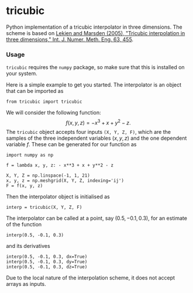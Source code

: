 # tricubic
Python implementation of a tricubic interpolator in three dimensions. The scheme is based on [Lekien and Marsden (2005), "Tricubic interpolation in three dimensions," Int. J. Numer. Meth. Eng. 63, 455](https://doi.org/10.1002/nme.1296).

### Usage
`tricubic` requires the `numpy` package, so make sure that this is installed on your system.

Here is a simple example to get you started. The interpolator is an object that can be imported as
```
from tricubic import tricubic
```
We will consider the following function:
$$f(x, y, z) = - x^3 + x + y^2 - z.$$
The `tricubic` object accepts four inputs `(X, Y, Z, F)`, which are the samples of the three independent variables $(x, y, z)$ and the one dependent variable $f$. These can be generated for our function as
```
import numpy as np

f = lambda x, y, z: - x**3 + x + y**2 - z

X, Y, Z = np.linspace(-1, 1, 21)
x, y, z = np.meshgrid(X, Y, Z, indexing='ij')
F = f(x, y, z)
```
Then the interpolator object is initialised as
```
interp = tricubic(X, Y, Z, F)
```
The interpolator can be called at a point, say $(0.5, -0.1, 0.3)$, for an estimate of the function
```
interp(0.5, -0.1, 0.3)
```
and its derivatives
```
interp(0.5, -0.1, 0.3, dx=True)
interp(0.5, -0.1, 0.3, dy=True)
interp(0.5, -0.1, 0.3, dz=True)
```
Due to the local nature of the interpolation scheme, it does not accept arrays as inputs.
